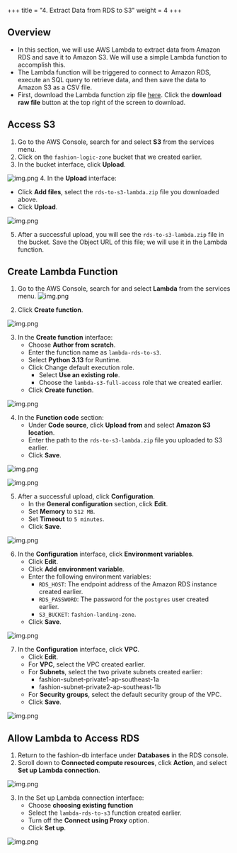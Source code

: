 +++
title = "4. Extract Data from RDS to S3"
weight = 4
+++

## Overview
- In this section, we will use AWS Lambda to extract data from Amazon RDS and save it to Amazon S3. We will use a simple Lambda function to accomplish this.
- The Lambda function will be triggered to connect to Amazon RDS, execute an SQL query to retrieve data, and then save the data to Amazon S3 as a CSV file.
- First, download the Lambda function zip file [here](https://github.com/ltdungg/aws-fashion-data-pipeline/blob/main/lambda/rds-to-s3/rds-to-s3-lambda.zip). Click the **download raw file** button at the top right of the screen to download.

## Access S3
1. Go to the AWS Console, search for and select **S3** from the services menu.
2. Click on the `fashion-logic-zone` bucket that we created earlier.
3. In the bucket interface, click **Upload**.

![img.png](/images/rds-to-s3/img_3.png)
4. In the **Upload** interface:
   - Click **Add files**, select the `rds-to-s3-lambda.zip` file you downloaded above.
   - Click **Upload**.

![img.png](/images/rds-to-s3/img_4.png)

5. After a successful upload, you will see the `rds-to-s3-lambda.zip` file in the bucket. Save the Object URL of this file; we will use it in the Lambda function.

## Create Lambda Function
1. Go to the AWS Console, search for and select **Lambda** from the services menu.
![img.png](/images/rds-to-s3/img.png)

2. Click **Create function**.

![img.png](/images/rds-to-s3/img_1.png)

3. In the **Create function** interface:
   - Choose **Author from scratch**.
   - Enter the function name as `lambda-rds-to-s3`.
   - Select **Python 3.13** for Runtime.
   - Click Change default execution role.
     - Select **Use an existing role**.
     - Choose the `lambda-s3-full-access` role that we created earlier.
   - Click **Create function**.

![img.png](/images/rds-to-s3/img_2.png)

4. In the **Function code** section:
   - Under **Code source**, click **Upload from** and select **Amazon S3 location**.
   - Enter the path to the `rds-to-s3-lambda.zip` file you uploaded to S3 earlier.
   - Click **Save**.

![img.png](/images/rds-to-s3/img_5.png)

![img.png](/images/rds-to-s3/img_6.png)

5. After a successful upload, click **Configuration**.
   - In the **General configuration** section, click **Edit**.
   - Set **Memory** to `512 MB`.
   - Set **Timeout** to `5 minutes`.
   - Click **Save**.

![img.png](/images/rds-to-s3/img_7.png)

6. In the **Configuration** interface, click **Environment variables**.
   - Click **Edit**.
   - Click **Add environment variable**.
   - Enter the following environment variables:
     - `RDS_HOST`: The endpoint address of the Amazon RDS instance created earlier.
     - `RDS_PASSWORD`: The password for the `postgres` user created earlier.
     - `S3_BUCKET`: `fashion-landing-zone`.
   - Click **Save**.

![img.png](/images/rds-to-s3/img_8.png)

7. In the **Configuration** interface, click **VPC**.
   - Click **Edit**.
   - For **VPC**, select the VPC created earlier.
   - For **Subnets**, select the two private subnets created earlier:
     - fashion-subnet-private1-ap-southeast-1a
     - fashion-subnet-private2-ap-southeast-1b
   - For **Security groups**, select the default security group of the VPC.
   - Click **Save**.

![img.png](/images/rds-to-s3/img_9.png)

## Allow Lambda to Access RDS
1. Return to the fashion-db interface under **Databases** in the RDS console.
2. Scroll down to **Connected compute resources**, click **Action**, and select **Set up Lambda connection**.

![img.png](/images/rds-to-s3/img_10.png)

3. In the Set up Lambda connection interface:
   - Choose **choosing existing function**
   - Select the `lambda-rds-to-s3` function created earlier.
   - Turn off the **Connect using Proxy** option.
   - Click **Set up**.

![img.png](/images/rds-to-s3/img_11.png)
